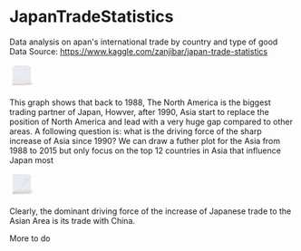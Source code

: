 # JapanTradeStatistics

Data analysis on apan's international trade by country and type of good <br>
Data Source: https://www.kaggle.com/zanjibar/japan-trade-statistics

<img src="jap_area_trade.png" height="42" width="42">

This graph shows that back to 1988, The North America is the biggest trading partner of Japan, Howver, after 1990, Asia start to replace the position of North America and lead with a very huge gap compared to other areas. 
A following question is: what is the driving force of the sharp increase of Asia since 1990?
We can draw a futher plot for the Asia from 1988 to 2015 but only focus on the top 12 countries in Asia that influence Japan most

<img src="jap_asia_trade.png" height="42" width="42">

Clearly, the dominant driving force of the increase of Japanese trade to the Asian Area is its trade with China.

More to do
